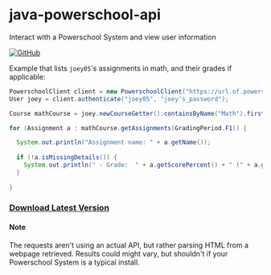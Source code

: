 # java-powerschool-api
Interact with a Powerschool System and view user information

[![GitHub](https://img.shields.io/github/license/mashape/apistatus.svg?style=flat-square)](https://opensource.org/licenses/mit-license.php)

Example that lists `joey05`'s assignments in math, and their grades if applicable:
```java
PowerschoolClient client = new PowerschoolClient("https://url.of.powerschoolinstall");
User joey = client.authenticate("joey05", "joey's_password");

Course mathCourse = joey.newCourseGetter().containsByName("Math").first();

for (Assignment a : mathCourse.getAssignments(GradingPeriod.F1)) {

  System.out.println("Assignment name: " + a.getName());
  
  if (!a.isMissingDetails()) {
    System.out.println(" - Grade:  " + a.getScorePercent() + " (" + a.getScoreLetterGrade() + ")");
  }
  
}
```
### [Download Latest Version](https://github.com/dnsge/java-powerschool-api/releases/latest)

#### Note
The requests aren't using an actual API, but rather parsing HTML from a webpage retrieved. Results could might vary, but shouldn't if your Powerschool System is a typical install.
